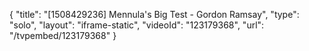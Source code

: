 {
    "title": "[1508429236] Mennula's Big Test - Gordon Ramsay",
    "type": "solo",
    "layout": "iframe-static",
    "videoId": "123179368",
    "url": "\/tvpembed\/123179368"
}